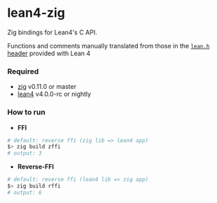 # lean4-zig

Zig bindings for Lean4's C API.

Functions and comments manually translated from those in the [`lean.h` header](https://github.com/leanprover/lean4/blob/master/src/include/lean/lean.h) provided with Lean 4

### Required

- [zig](https://ziglang.org/download/) v0.11.0 or master
- [lean4](https://leanprover.github.io/download/) v4.0.0-rc or nightly


### How to run

- **FFI**
```bash
# default: reverse ffi (zig lib => lean4 app)
$> zig build zffi
# output: 3
```

- **Reverse-FFI**
```bash
# default: reverse ffi (lean4 lib => zig app)
$> zig build rffi
# output: 6
```
